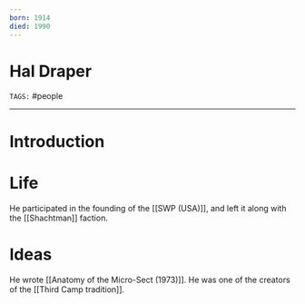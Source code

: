```yaml
---
born: 1914
died: 1990
---
```

# Hal Draper
`TAGS:` #people 

---
# Introduction


# Life
He participated in the founding of the [[SWP (USA)]], and left it along with the [[Shachtman]] faction. 

# Ideas
He wrote [[Anatomy of the Micro-Sect (1973)]]. He was one of the creators of the [[Third Camp tradition]]. 